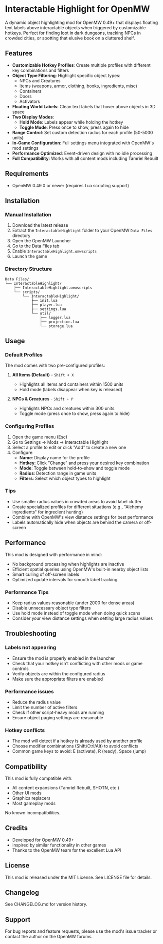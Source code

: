# Interactable Highlight for OpenMW

A dynamic object highlighting mod for OpenMW 0.49+ that displays floating text labels above interactable objects when triggered by customizable hotkeys. Perfect for finding loot in dark dungeons, tracking NPCs in crowded cities, or spotting that elusive book on a cluttered shelf.

## Features

- **Customizable Hotkey Profiles**: Create multiple profiles with different key combinations and filters
- **Object Type Filtering**: Highlight specific object types:
  - NPCs and Creatures
  - Items (weapons, armor, clothing, books, ingredients, misc)
  - Containers
  - Doors
  - Activators
- **Floating World Labels**: Clean text labels that hover above objects in 3D space
- **Two Display Modes**:
  - **Hold Mode**: Labels appear while holding the hotkey
  - **Toggle Mode**: Press once to show, press again to hide
- **Range Control**: Set custom detection radius for each profile (50-5000 units)
- **In-Game Configuration**: Full settings menu integrated with OpenMW's mod settings
- **Performance Optimized**: Event-driven design with no idle processing
- **Full Compatibility**: Works with all content mods including Tamriel Rebuilt

## Requirements

- OpenMW 0.49.0 or newer (requires Lua scripting support)

## Installation

### Manual Installation

1. Download the latest release
2. Extract the `InteractableHighlight` folder to your OpenMW `Data Files` directory
3. Open the OpenMW Launcher
4. Go to the Data Files tab
5. Enable `InteractableHighlight.omwscripts`
6. Launch the game

### Directory Structure
```
Data Files/
└── InteractableHighlight/
    ├── InteractableHighlight.omwscripts
    └── scripts/
        └── InteractableHighlight/
            ├── init.lua
            ├── player.lua
            ├── settings.lua
            └── util/
                ├── logger.lua
                ├── projection.lua
                └── storage.lua
```

## Usage

### Default Profiles

The mod comes with two pre-configured profiles:

1. **All Items (Default)** - `Shift + X`
   - Highlights all items and containers within 1500 units
   - Hold mode (labels disappear when key is released)

2. **NPCs & Creatures** - `Shift + P`
   - Highlights NPCs and creatures within 300 units
   - Toggle mode (press once to show, press again to hide)

### Configuring Profiles

1. Open the game menu (Esc)
2. Go to Settings → Mods → Interactable Highlight
3. Select a profile to edit or click "Add" to create a new one
4. Configure:
   - **Name**: Display name for the profile
   - **Hotkey**: Click "Change" and press your desired key combination
   - **Mode**: Toggle between hold-to-show and toggle mode
   - **Radius**: Detection range in game units
   - **Filters**: Select which object types to highlight

### Tips

- Use smaller radius values in crowded areas to avoid label clutter
- Create specialized profiles for different situations (e.g., "Alchemy Ingredients" for ingredient hunting)
- Combine with OpenMW's view distance settings for best performance
- Labels automatically hide when objects are behind the camera or off-screen

## Performance

This mod is designed with performance in mind:

- No background processing when highlights are inactive
- Efficient spatial queries using OpenMW's built-in nearby object lists
- Smart culling of off-screen labels
- Optimized update intervals for smooth label tracking

### Performance Tips

- Keep radius values reasonable (under 2000 for dense areas)
- Disable unnecessary object type filters
- Use hold mode instead of toggle mode when doing quick scans
- Consider your view distance settings when setting large radius values

## Troubleshooting

### Labels not appearing
- Ensure the mod is properly enabled in the launcher
- Check that your hotkey isn't conflicting with other mods or game controls
- Verify objects are within the configured radius
- Make sure the appropriate filters are enabled

### Performance issues
- Reduce the radius value
- Limit the number of active filters
- Check if other script-heavy mods are running
- Ensure object paging settings are reasonable

### Hotkey conflicts
- The mod will detect if a hotkey is already used by another profile
- Choose modifier combinations (Shift/Ctrl/Alt) to avoid conflicts
- Common game keys to avoid: E (activate), R (ready), Space (jump)

## Compatibility

This mod is fully compatible with:
- All content expansions (Tamriel Rebuilt, SHOTN, etc.)
- Other UI mods
- Graphics replacers
- Most gameplay mods

No known incompatibilities.

## Credits

- Developed for OpenMW 0.49+
- Inspired by similar functionality in other games
- Thanks to the OpenMW team for the excellent Lua API

## License

This mod is released under the MIT License. See LICENSE file for details.

## Changelog

See CHANGELOG.md for version history.

## Support

For bug reports and feature requests, please use the mod's issue tracker or contact the author on the OpenMW forums.